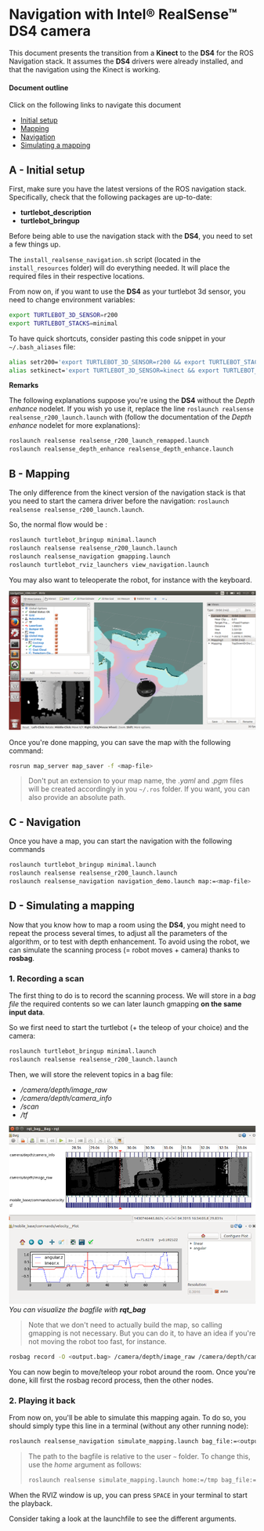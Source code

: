 <link rel="stylesheet" href="style-doc.css" />

# Navigation with Intel&reg; RealSense&trade; **DS4** camera
This document presents the transition from a **Kinect** to the **DS4** for the ROS Navigation stack.
It assumes the **DS4** drivers were already installed, and that the navigation using the Kinect is working.

#### Document outline
Click on the following links to navigate this document

- [Initial setup](#a-initial-setup)
- [Mapping](#b-mapping)
- [Navigation](#c-navigation)
- [Simulating a mapping](#d-simulating-a-mapping)

## A - Initial setup

First, make sure you have the latest versions of the ROS navigation stack. Specifically, check that the following packages are up-to-date:

- **turtlebot_description**
- **turtlebot_bringup**

Before being able to use the navigation stack with the **DS4**, you need to set a few things up.

The `install_realsense_navigation.sh` script (located in the `install_resources` folder) will do everything needed. It will place the required files in their respective locations.

From now on, if you want to use the **DS4** as your turtlebot 3d sensor, you need to change environment variables:

```bash
export TURTLEBOT_3D_SENSOR=r200
export TURTLEBOT_STACKS=minimal
```

To have quick shortcuts, consider pasting this code snippet in your `~/.bash_aliases` file:

```bash
alias setr200='export TURTLEBOT_3D_SENSOR=r200 && export TURTLEBOT_STACKS=minimal'
alias setkinect='export TURTLEBOT_3D_SENSOR=kinect && export TURTLEBOT_STACKS=hexagons'
```

__Remarks__

The following explanations suppose you're using the **DS4** without the *Depth enhance* nodelet. If you wish yo use it, replace the line `roslaunch realsense realsense_r200_launch.launch` with (follow the documentation of the *Depth enhance* nodelet for more explanations):

```bash
roslaunch realsense realsense_r200_launch_remapped.launch
roslaunch realsense_depth_enhance realsense_depth_enhance.launch
```

## B - Mapping

The only difference from the kinect version of the navigation stack is that you need to start the camera driver before the navigation: `roslaunch realsense realsense_r200_launch.launch`.

So, the normal flow would be :

```bash
roslaunch turtlebot_bringup minimal.launch
roslaunch realsense realsense_r200_launch.launch
roslaunch realsense_navigation gmapping.launch
roslaunch turtlebot_rviz_launchers view_navigation.launch
```

You may also want to teleoperate the robot, for instance with the keyboard.

![](doc/img/mapping_screen.png)

Once you're done mapping, you can save the map with the following command:

```bash
rosrun map_server map_saver -f <map-file>
```

> Don't put an extension to your map name, the .*yaml* and .*pgm* files will be created accordingly in you `~/.ros` folder. If you want, you can also provide an absolute path.


## C - Navigation

Once you have a map, you can start the navigation with the following commands

```bash
roslaunch turtlebot_bringup minimal.launch
roslaunch realsense realsense_r200_launch.launch
roslaunch realsense_navigation navigation_demo.launch map:=<map-file>
```

## D - Simulating a mapping
Now that you know how to map a room using the **DS4**, you might need to repeat the process several times, to adjust all the parameters of the algorithm, or to test with depth enhancement. To avoid using the robot, we can simulate the scanning process (= robot moves + camera) thanks to **rosbag**.

### 1. Recording a scan
The first thing to do is to record the scanning process. We will store in a *bag file* the required contents so we can later launch gmapping **on the same input data**.

So we first need to start the turtlebot (+ the teleop of your choice) and the camera:

```bash
roslaunch turtlebot_bringup minimal.launch
roslaunch realsense realsense_r200_launch.launch
```

Then, we will store the relevent topics in a bag file:

* _/camera/depth/image_raw_
* _/camera/depth/camera_info_
* _/scan_
* _/tf_

![](doc/img/bag_screen.png)
*You can visualize the bagfile with __rqt_bag__*

> Note that we don't need to actually build the map, so calling gmapping is not necessary. But you can do it, to have an idea if you're not moving the robot too fast, for instance.

```bash
rosbag record -O <output.bag> /camera/depth/image_raw /camera/depth/camera_info /mobile_base/commands/velocity /tf
```

You can now begin to move/teleop your robot around the room. Once you're done, kill first the rosbag record process, then the other nodes.

### 2. Playing it back
From now on, you'll be able to simulate this mapping again. To do so, you should simply type this line in a terminal (without any other running node):

```bash
roslaunch realsense_navigation simulate_mapping.launch bag_file:=<output.bag>
```

> The path to the bagfile is relative to the user `~` folder. To change this, use the *home* argument as follows: 
>
> ```bash
> roslaunch realsense simulate_mapping.launch home:=/tmp bag_file:=<output.bag>
> ```

When the RVIZ window is up, you can press `SPACE` in your terminal to start the playback.

Consider taking a look at the launchfile to see the different arguments.